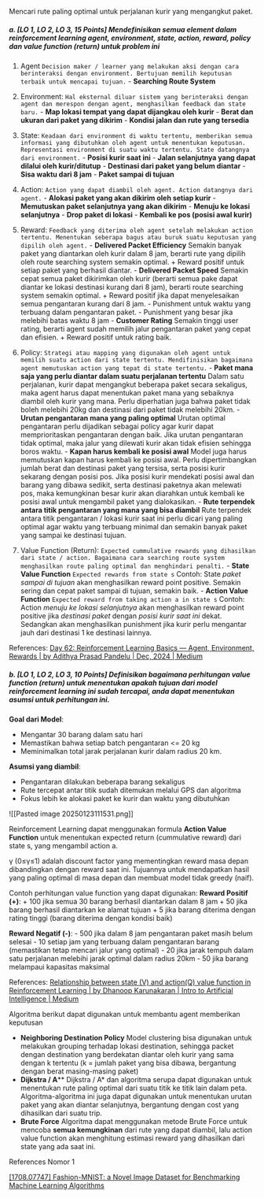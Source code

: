 Mencari rute paling optimal untuk perjalanan kurir yang mengangkut paket.

##### a. \[LO 1, LO 2, LO 3, 15 Points] Mendefinisikan semua element dalam reinforcement learning agent, environment, state, action, reward, policy dan value function (return) untuk problem ini

1. Agent
   `Decision maker / learner yang melakukan aksi dengan cara berinteraksi dengan environment. Bertujuan memilih keputusan terbaik untuk mencapai tujuan.`
	   - **Searching Route System**
   
2. Environment:
   `Hal eksternal diluar sistem yang berinteraksi dengan agent dan merespon dengan agent, menghasilkan feedback dan state baru.`
	   - **Map lokasi tempat yang dapat dijangkau oleh kurir**
	   - **Berat dan ukuran dari paket yang dikirim**
	   - **Kondisi jalan dan rute yang tersedia**

3. State:
   `Keadaan dari environment di waktu tertentu, memberikan semua informasi yang dibutuhkan oleh agent untuk menentukan keputusan. Representasi environment di suatu waktu tertentu. State datangnya dari environment.`
	   - **Posisi kurir saat ini**
	   - **Jalan selanjutnya yang dapat dilalui oleh kurir/ditutup**
	   - **Destinasi dari paket yang belum diantar**
	   - **Sisa waktu dari 8 jam**
	   - **Paket sampai di tujuan**

4. Action:
   `Action yang dapat diambil oleh agent. Action datangnya dari agent.`
	   - **Alokasi paket yang akan dikirim oleh setiap kurir**
	   - **Memutuskan paket selanjutnya yang akan dikirim**
	   - **Menuju ke lokasi selanjutnya**
	   - **Drop paket di lokasi**
	   - **Kembali ke pos (posisi awal kurir)**
   
5. Reward:
   `Feedback yang diterima oleh agent setelah melakukan action tertentu. Menentukan seberapa bagus atau buruk suatu keputusan yang dipilih oleh agent.`
	   - **Delivered Packet Efficiency**
	     Semakin banyak paket yang diantarkan oleh kurir dalam 8 jam, berarti rute yang dipilih oleh route searching system semakin optimal. 
	     + Reward positif untuk setiap paket yang berhasil diantar. 
	   - **Delivered Packet Speed**
	     Semakin cepat semua paket dikirimkan oleh kurir (berarti semua pake dapat diantar ke lokasi destinasi kurang dari 8 jam), berarti route searching system semakin optimal. 
	     + Reward positif jika dapat menyelesaikan semua pengantaran kurang dari 8 jam.
	     -  Punishment untuk waktu yang terbuang dalam pengantaran paket.
	     -  Punishment yang besar jika melebihi batas waktu 8 jam
	   - **Customer Rating**
	     Semakin tinggi user rating, berarti agent sudah memilih jalur pengantaran paket yang cepat dan efisien. 
	     + Reward positif untuk rating baik.

6. Policy:
   `Strategi atau mapping yang digunakan oleh agent untuk memilih suatu action dari state tertentu. Mendifinisikan bagaimana agent memutuskan action yang tepat di state tertentu.`
	   - **Paket mana saja yang perlu diantar dalam suatu perjalanan tertentu**
	     Dalam satu perjalanan, kurir dapat mengangkut beberapa paket secara sekaligus, maka agent harus dapat menentukan paket mana yang sebaiknya diambil oleh kurir yang mana. Perlu diperhatian juga bahwa paket tidak boleh melebihi 20kg dan destinasi dari paket tidak melebihi 20km.
	   - **Urutan pengantaran mana yang paling optimal**
	     Urutan optimal pengantaran perlu dijadikan sebagai policy agar kurir dapat memprioritaskan pengantaran dengan baik. Jika urutan pengantaran tidak optimal, maka jalur yang dilewati kurir akan tidak efisien sehingga boros waktu.
	   - **Kapan harus kembali ke posisi awal**
	     Model juga harus memutuskan kapan harus kembali ke posisi awal. Perlu dipertimbangkan jumlah berat dan destinasi paket yang tersisa, serta posisi kurir sekarang dengan posisi pos. Jika posisi kurir mendekati posisi awal dan barang yang dibawa sedikit, serta destinasi paketnya akan melewati pos, maka kemungkinan besar kurir akan diarahkan untuk kembali ke posisi awal untuk mengambil paket yang dialokasikan.
	   - **Rute terpendek antara titik pengantaran yang mana yang bisa diambil**
	     Rute terpendek antara titik pengantaran / lokasi kurir saat ini perlu dicari yang paling optimal agar waktu yang terbuang minimal dan semakin banyak paket yang sampai ke destinasi tujuan.
   
7. Value Function (Return):
   `Expected cummulative rewards yang dihasilkan dari state / action. Bagaimana cara searching route system menghasilkan route paling optimal dan menghindari penalti.`
	   - **State Value Function**
	     `Expected rewards from state s`
	     Contoh: State *paket sampai di tujuan* akan menghasilkan reward point positive. Semakin sering dan cepat paket sampai di tujuan, semakin baik.
	   - **Action Value Function**
	     `Expected reward from taking action a in state s`
	     Contoh: Action *menuju ke lokasi selanjutnya* akan menghasilkan reward point positive jika *destinasi paket* dengan *posisi kurir saat ini* dekat. Sedangkan akan menghasilkan punishment jika kurir perlu mengantar jauh dari destinasi 1 ke destinasi lainnya. 

References:
[Day 62: Reinforcement Learning Basics — Agent, Environment, Rewards | by Adithya Prasad Pandelu | Dec, 2024 | Medium](https://medium.com/@bhatadithya54764118/day-62-reinforcement-learning-basics-agent-environment-rewards-306b8e7e555c)


##### b. \[LO 1, LO 2, LO 3, 10 Points] Definisikan bagaimana perhitungan value function (return) untuk menentukan apakah tujuan dari model reinforcement learning ini sudah tercapai, anda dapat menentukan asumsi untuk perhitungan ini.

**Goal dari Model**:
- Mengantar 30 barang dalam satu hari
- Memastikan bahwa setiap batch pengantaran <= 20 kg
- Meminimalkan total jarak perjalanan kurir dalam radius 20 km.

**Asumsi yang diambil**:
- Pengantaran dilakukan beberapa barang sekaligus
- Rute tercepat antar titik sudah ditemukan melalui GPS dan algoritma
- Fokus lebih ke alokasi paket ke kurir dan waktu yang dibutuhkan


![[Pasted image 20250123111531.png]]

Reinforcement Learning dapat menggunakan formula **Action Value Function** untuk menentukan expected return (cummulative reward) dari state s, yang mengambil action a.

γ (0≤γ≤1) adalah discount factor yang mementingkan reward masa depan dibandingkan dengan reward saat ini. Tujuannya untuk mendapatkan hasil yang paling optimal di masa depan dan membuat model tidak greedy (naif). 

Contoh perhitungan value function yang dapat digunakan:
**Reward Positif (+)**:
	\+ 100 jika semua 30 barang berhasil diantarkan dalam 8 jam
	\+ 50 jika barang berhasil diantarkan ke alamat tujuan
	+ 5 jika barang diterima dengan rating tinggi (barang diterima dengan kondisi baik)

**Reward Negatif (-)**:
	\- 500 jika dalam 8 jam pengantaran paket masih belum selesai
	- 10 setiap jam yang terbuang dalam pengantaran barang (memastikan tetap mencari jalur yang optimal)
	- 20 jika jarak tempuh dalam satu perjalanan melebihi jarak optimal dalam radius 20km
	- 50 jika barang melampaui kapasitas maksimal


References:
[Relationship between state (V) and action(Q) value function in Reinforcement Learning | by Dhanoop Karunakaran | Intro to Artificial Intelligence | Medium](https://medium.com/intro-to-artificial-intelligence/relationship-between-state-v-and-action-q-value-function-in-reinforcement-learning-bb9a988c0127)

Algoritma berikut dapat digunakan untuk membantu agent memberikan keputusan
  - **Neighboring Destination Policy**
	 Model clustering bisa digunakan untuk melakukan grouping terhadap lokasi destination, sehingga packet dengan destination yang berdekatan diantar oleh kurir yang sama dengan k tertentu (k =  jumlah paket yang bisa dibawa, bergantung dengan berat masing-masing paket) 
   - **Dijkstra / A****
	 Dijkstra / A* dan algoritma serupa dapat digunakan untuk menentukan rute paling optimal dari suatu titik ke titik lain dalam peta. Algoritma-algoritma ini juga dapat digunakan untuk menentukan urutan paket yang akan diantar selanjutnya, bergantung dengan cost yang dihasilkan dari suatu trip.
   - **Brute Force**
	 Algoritma dapat menggunakan metode Brute Force untuk mencoba **semua kemungkinan** dari rute yang dapat diambil, lalu action value function akan menghitung estimasi reward yang dihasilkan dari state yang ada saat ini.




References Nomor 1

[[1708.07747] Fashion-MNIST: a Novel Image Dataset for Benchmarking Machine Learning Algorithms](https://arxiv.org/abs/1708.07747)